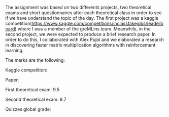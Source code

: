 The assignment was based on two differents projects, two theoretical exams and short questionnaires after each theoretical class in order to see if we have 
understand the topic of the day. The first project was a kaggle competition(https://www.kaggle.com/competitions/inclassfakejobs/leaderboard)
where I was a member of the greMLins team. Meanwhile, in the second project, we were expected to produce a brief research paper. In order to do this, 
I collaborated with Àlex Pujol and we elaborated a research in discovering faster matrix multiplication algorithms with reinforcement learning.

The marks are the following:

Kaggle competition:

Paper:

First theoretical exam: 9.5

Second theoretical exam: 8.7

Quizzes global grade: 
